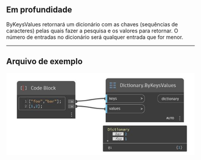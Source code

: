 ## Em profundidade
ByKeysValues retornará um dicionário com as chaves (sequências de caracteres) pelas quais fazer a pesquisa e os valores para retornar. O número de entradas no dicionário será qualquer entrada que for menor.
___
## Arquivo de exemplo

![ByKeysValues](./DesignScript.Builtin.Dictionary.ByKeysValues_img.jpg)

